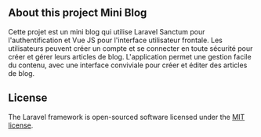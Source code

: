 ## About this project Mini Blog

Cette projet est un mini blog qui utilise Laravel Sanctum pour l'authentification et Vue JS pour l'interface utilisateur frontale.
Les utilisateurs peuvent créer un compte et se connecter en toute sécurité pour créer et gérer leurs articles de blog.
L'application permet une gestion facile du contenu, avec une interface conviviale pour créer et éditer des articles de blog.

## License

The Laravel framework is open-sourced software licensed under the [MIT license](https://opensource.org/licenses/MIT).
